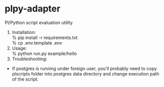 # plpy-adapter
Pl/Python script evaluation utility

1. Installation:  
% pip install -r requirements.txt   
% cp .env.template .env
2. Usage:  
% python run.py example/hello   
3. Troubleshooting:  
- If postgres is running under foreign user, you'll probably need to copy plscripts folder into postgres data directory and change execution path of the script.
